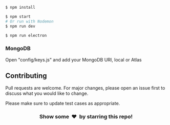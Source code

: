 

```sh
$ npm install
```

```sh
$ npm start
# Or run with Nodemon
$ npm run dev

```

```sh
$ npm run electron
```

### MongoDB

Open "config/keys.js" and add your MongoDB URI, local or Atlas

## Contributing
Pull requests are welcome. For major changes, please open an issue first to discuss what you would like to change.

Please make sure to update test cases as appropriate.


<h3 align="center">Show some &nbsp;❤️&nbsp; by starring this repo! </h3>
